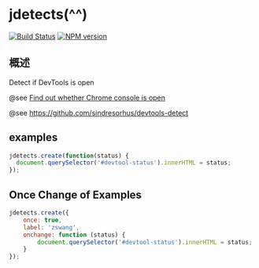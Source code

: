 jdetects(^^)
======

[![Build Status](https://img.shields.io/travis/zswang/jdetects/master.svg)](https://travis-ci.org/zswang/jdetects)
[![NPM version](https://img.shields.io/npm/v/jdetects.svg)](http://badge.fury.io/js/jdetects)

## 概述

Detect if DevTools is open

@see [Find out whether Chrome console is open
](https://stackoverflow.com/a/30638226/1068602)

@see https://github.com/sindresorhus/devtools-detect

## examples

```js
jdetects.create(function(status) {
  document.querySelector('#devtool-status').innerHTML = status;
});
```

## Once Change of Examples

```js
jdetects.create({
	once: true,
	label: 'zswang',
	onchange: function (status) {
		document.querySelector('#devtool-status').innerHTML = status;
	}
});
```